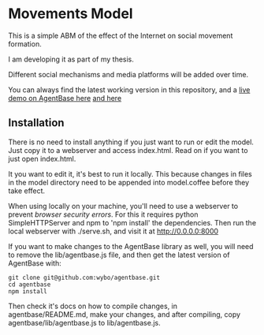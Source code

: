 Movements Model
==============

This is a simple ABM of the effect of the Internet on social movement
formation. 

I am developing it as part of my thesis.

Different social mechanisms and media platforms will be added over time.

You can always find the latest working version in this repository, and
a [live demo on AgentBase here](http://agentbase.org/model.html?7b745fe0c641aca3cd1d)
[and here](http://wybowiersma.net/movements/)

Installation
--------------

There is no need to install anything if you just want to run 
or edit the model. Just copy it to a webserver and access index.html.
Read on if you want to just open index.html.

It you want to edit it, it's best to run it locally. This because
changes in files in the model directory need to be appended into 
model.coffee before they take effect.

When using locally on your machine, you'll need to use a webserver 
to prevent *browser security errors*. For this it requires python 
SimpleHTTPServer and npm to 'npm install' the dependencies. Then run 
the local webserver with ./serve.sh, and visit it at
http://0.0.0.0:8000

If you want to make changes to the AgentBase library as well, you 
will need to remove the lib/agentbase.js file, and then get the 
latest version of AgentBase with:

    git clone git@github.com:wybo/agentbase.git
    cd agentbase
    npm install

Then check it's docs on how to compile changes, in agentbase/README.md,
make your changes, and after compiling, copy agentbase/lib/agentbase.js
to lib/agentbase.js.

